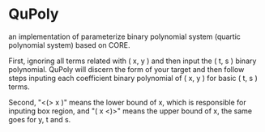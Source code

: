# QuPoly
an implementation of parameterize binary polynomial system (quartic polynomial system) based on CORE.

First, ignoring all terms related with ( x, y ) and then input the ( t, s ) binary polynomial. QuPoly will discern the form of your target and then follow steps inputing each coefficient binary polynomial of ( x, y ) for basic ( t, s ) terms.

Second, "<(> x )" means the lower bound of x, which is responsible for inputing box region, and "( x <)>" means the upper bound of x, the same goes for y, t and s. 

